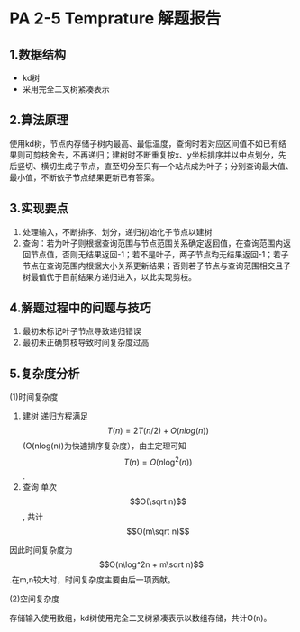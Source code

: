 # PA 2-5 Temprature 解题报告

## 1.数据结构 ##

* kd树
* 采用完全二叉树紧凑表示

## 2.算法原理 ##

使用kd树，节点内存储子树内最高、最低温度，查询时若对应区间值不如已有结果则可剪枝舍去，不再递归；建树时不断重复按x、y坐标排序并以中点划分，先后竖切、横切生成子节点，直至切分至只有一个站点成为叶子；分别查询最大值、最小值，不断依子节点结果更新已有答案。

## 3.实现要点 ##

1. 处理输入，不断排序、划分，递归初始化子节点以建树
2. 查询：若为叶子则根据查询范围与节点范围关系确定返回值，在查询范围内返回节点值，否则无结果返回-1；若不是叶子，两子节点均无结果返回-1；若子节点在查询范围内根据大小关系更新结果；否则若子节点与查询范围相交且子树最值优于目前结果方递归进入，以此实现剪枝。

## 4.解题过程中的问题与技巧

1. 最初未标记叶子节点导致递归错误
2. 最初未正确剪枝导致时间复杂度过高

## 5.复杂度分析 ##

(1)时间复杂度

1. 建树 递归方程满足 $$T(n) = 2T(n/2)+O(nlog(n)) $$ (O(nlog(n))为快速排序复杂度），由主定理可知 $$T(n) = O(n\log^2(n))$$ .
2. 查询 单次$$O(\sqrt n)$$, 共计$$O(m\sqrt n)$$

因此时间复杂度为$$O(n\log^2n + m\sqrt n)$$.在m,n较大时，时间复杂度主要由后一项贡献。

(2)空间复杂度

存储输入使用数组，kd树使用完全二叉树紧凑表示以数组存储，共计O(n)。
